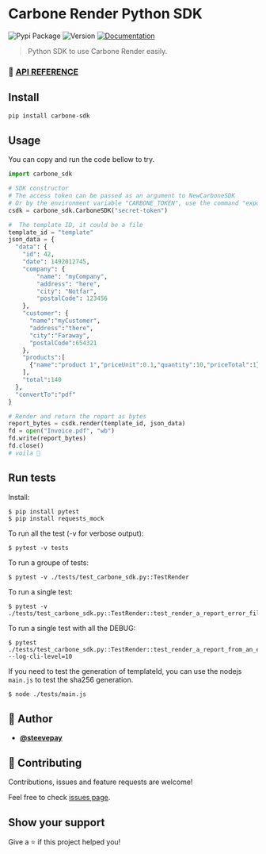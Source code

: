 # Carbone Render Python SDK
![Pypi Package](https://img.shields.io/badge/pypi-1.0.0-brightgreen.svg?cacheSeconds=2592000&logo=python&style=flat-square)
![Version](https://img.shields.io/badge/version-1.0.0-blue.svg?cacheSeconds=2592000&style=flat-square)
[![Documentation](https://img.shields.io/badge/documentation-yes-9cf.svg?style=flat-square)](https://carbone.io/api-reference.html#carbone-sdk-python)

> Python SDK to use Carbone Render easily.

### 🔖 [API REFERENCE](./API-REFERENCE.md)

## Install

```sh
pip install carbone-sdk
```

## Usage

You can copy and run the code bellow to try.
```python
import carbone_sdk

# SDK constructor
# The access token can be passed as an argument to NewCarboneSDK
# Or by the environment variable "CARBONE_TOKEN", use the command "export CARBONE_TOKEN=secret-token"
csdk = carbone_sdk.CarboneSDK("secret-token")

#  The template ID, it could be a file
template_id = "template"
json_data = {
  "data": {
    "id": 42,
    "date": 1492012745,
    "company": {
        "name": "myCompany",
        "address": "here",
        "city": "Notfar",
        "postalCode": 123456
    },
    "customer": {
      "name":"myCustomer",
      "address":"there",
      "city":"Faraway",
      "postalCode":654321
    },
    "products":[
      {"name":"product 1","priceUnit":0.1,"quantity":10,"priceTotal":1}
    ],
    "total":140
  },
  "convertTo":"pdf"
}

# Render and return the report as bytes
report_bytes = csdk.render(template_id, json_data)
fd = open("Invoice.pdf", "wb")
fd.write(report_bytes)
fd.close()
# voila 🎉
```

## Run tests

Install:
```
$ pip install pytest
$ pip install requests_mock
```

To run all the test (-v for verbose output):
```shell
$ pytest -v tests
```

To run a groupe of tests:
```shell
$ pytest -v ./tests/test_carbone_sdk.py::TestRender
```

To run a single test:
```shell
$ pytest -v ./tests/test_carbone_sdk.py::TestRender::test_render_a_report_error_file_missing
```

To run a single test with all the DEBUG:
```
$ pytest ./tests/test_carbone_sdk.py::TestRender::test_render_a_report_from_an_existing_template_id --log-cli-level=10
```
If you need to test the generation of templateId, you can use the nodejs `main.js` to test the sha256 generation.
```bash
$ node ./tests/main.js
```

## 👤 Author

- [**@steevepay**](https://github.com/steevepay)

## 🤝 Contributing

Contributions, issues and feature requests are welcome!

Feel free to check [issues page](https://github.com/Ideolys/carbone-sdk-go/issues).

## Show your support

Give a ⭐️ if this project helped you!